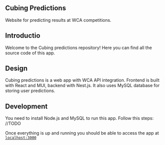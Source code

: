 ## Cubing Predictions

Website for predicting results at WCA competitions.



## Introductio


Welcome to the Cubing predictions repository! Here you can find all the source code of this app. 


## Design

Cubing predictions is a web app with WCA API integration. Frontend is built with React and MUI, backend with Nest.js. It also uses MySQL database for storing user predictions.

## Development

You need to install Node.js and MySQL to run this app. Follow this steps:
//TODO

Once everything is up and running you should be able to access the app at
[`localhost:3000`](http://localhost:3000)
